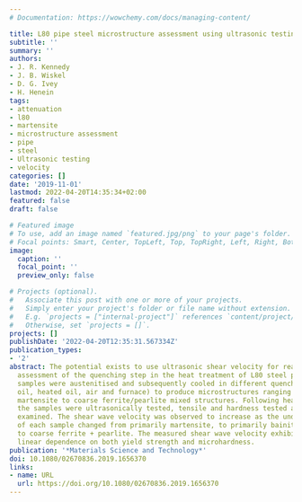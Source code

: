 ```yaml
---
# Documentation: https://wowchemy.com/docs/managing-content/

title: L80 pipe steel microstructure assessment using ultrasonic testing
subtitle: ''
summary: ''
authors:
- J. R. Kennedy
- J. B. Wiskel
- D. G. Ivey
- H. Henein
tags:
- attenuation
- l80
- martensite
- microstructure assessment
- pipe
- steel
- Ultrasonic testing
- velocity
categories: []
date: '2019-11-01'
lastmod: 2022-04-20T14:35:34+02:00
featured: false
draft: false

# Featured image
# To use, add an image named `featured.jpg/png` to your page's folder.
# Focal points: Smart, Center, TopLeft, Top, TopRight, Left, Right, BottomLeft, Bottom, BottomRight.
image:
  caption: ''
  focal_point: ''
  preview_only: false

# Projects (optional).
#   Associate this post with one or more of your projects.
#   Simply enter your project's folder or file name without extension.
#   E.g. `projects = ["internal-project"]` references `content/project/deep-learning/index.md`.
#   Otherwise, set `projects = []`.
projects: []
publishDate: '2022-04-20T12:35:31.567334Z'
publication_types:
- '2'
abstract: The potential exists to use ultrasonic shear velocity for real-time microstructure
  assessment of the quenching step in the heat treatment of L80 steel pipe. L80 steel
  samples were austenitised and subsequently cooled in different quench mediums (water,
  oil, heated oil, air and furnace) to produce microstructures ranging from primarily
  martensite to coarse ferrite/pearlite mixed structures. Following heat treatment,
  the samples were ultrasonically tested, tensile and hardness tested and metallographically
  examined. The shear wave velocity was observed to increase as the underlying microstructure
  of each sample changed from primarily martensite, to primarily bainite and finally
  to coarse ferrite + pearlite. The measured shear wave velocity exhibited an inverse
  linear dependence on both yield strength and microhardness.
publication: '*Materials Science and Technology*'
doi: 10.1080/02670836.2019.1656370
links:
- name: URL
  url: https://doi.org/10.1080/02670836.2019.1656370
---
```

